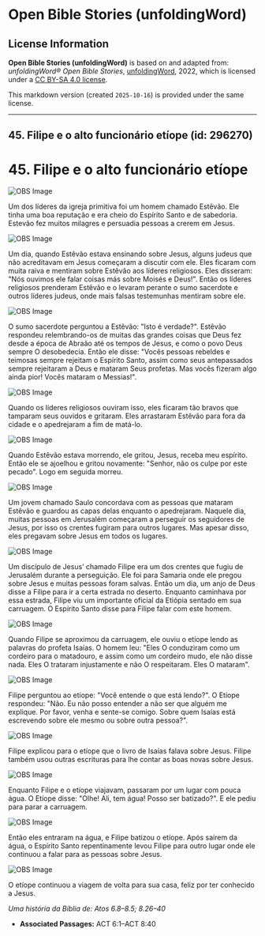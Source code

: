 # Open Bible Stories (unfoldingWord)

## License Information

**Open Bible Stories (unfoldingWord)** is based on and adapted from: _unfoldingWord® Open Bible Stories_, [unfoldingWord](https://unfoldingword.org/utw), 2022, which is licensed under a [CC BY-SA 4.0 license](https://creativecommons.org/licenses/by-sa/4.0/legalcode.en).

This markdown version (created `2025-10-16`) is provided under the same license.



--------------------------------

## 45. Filipe e o alto funcionário etíope (id: 296270)

45\. Filipe e o alto funcionário etíope
=======================================

![OBS Image](https://cdn.door43.org/obs/jpg/360px/obs-en-45-01.jpg)

Um dos líderes da igreja primitiva foi um homem chamado Estêvão. Ele tinha uma boa reputação e era cheio do Espírito Santo e de sabedoria. Estevão fez muitos milagres e persuadia pessoas a crerem em Jesus.

![OBS Image](https://cdn.door43.org/obs/jpg/360px/obs-en-45-02.jpg)

Um dia, quando Estêvão estava ensinando sobre Jesus, alguns judeus que não acreditavam em Jesus começaram a discutir com ele. Eles ficaram com muita raiva e mentiram sobre Estêvão aos líderes religiosos. Eles disseram: "Nós ouvimos ele falar coisas más sobre Moisés e Deus!". Então os líderes religiosos prenderam Estêvão e o levaram perante o sumo sacerdote e outros líderes judeus, onde mais falsas testemunhas mentiram sobre ele.

![OBS Image](https://cdn.door43.org/obs/jpg/360px/obs-en-45-03.jpg)

O sumo sacerdote perguntou a Estêvão: "Isto é verdade?". Estêvão respondeu relembrando\-os de muitas das grandes coisas que Deus fez desde a época de Abraão até os tempos de Jesus, e como o povo Deus sempre O desobedecia. Então ele disse: "Vocês pessoas rebeldes e teimosas sempre rejeitam o Espírito Santo, assim como seus antepassados sempre rejeitaram a Deus e mataram Seus profetas. Mas vocês fizeram algo ainda pior! Vocês mataram o Messias!".

![OBS Image](https://cdn.door43.org/obs/jpg/360px/obs-en-45-04.jpg)

Quando os líderes religiosos ouviram isso, eles ficaram tão bravos que tamparam seus ouvidos e gritaram. Eles arrastaram Estêvão para fora da cidade e o apedrejaram a fim de matá\-lo.

![OBS Image](https://cdn.door43.org/obs/jpg/360px/obs-en-45-05.jpg)

Quando Estêvão estava morrendo, ele gritou, Jesus, receba meu espírito. Então ele se ajoelhou e gritou novamente: "Senhor, não os culpe por este pecado". Logo em seguida morreu.

![OBS Image](https://cdn.door43.org/obs/jpg/360px/obs-en-45-06.jpg)

Um jovem chamado Saulo concordava com as pessoas que mataram Estêvão e guardou as capas delas enquanto o apedrejaram. Naquele dia, muitas pessoas em Jerusalém começaram a perseguir os seguidores de Jesus, por isso os crentes fugiram para outros lugares. Mas apesar disso, eles pregavam sobre Jesus em todos os lugares.

![OBS Image](https://cdn.door43.org/obs/jpg/360px/obs-en-45-07.jpg)

Um discípulo de Jesus’ chamado Filipe era um dos crentes que fugiu de Jerusalém durante a perseguição. Ele foi para Samaria onde ele pregou sobre Jesus e muitas pessoas foram salvas. Então um dia, um anjo de Deus disse a Filipe para ir a certa estrada no deserto. Enquanto caminhava por essa estrada, Filipe viu um importante oficial da Etiópia sentado em sua carruagem. O Espírito Santo disse para Filipe falar com este homem.

![OBS Image](https://cdn.door43.org/obs/jpg/360px/obs-en-45-08.jpg)

Quando Filipe se aproximou da carruagem, ele ouviu o etíope lendo as palavras do profeta Isaías. O homem leu: "Eles O conduziram como um cordeiro para o matadouro, e assim como um cordeiro mudo, ele não disse nada. Eles O trataram injustamente e não O respeitaram. Eles O mataram".

![OBS Image](https://cdn.door43.org/obs/jpg/360px/obs-en-45-09.jpg)

Filipe perguntou ao etíope: "Você entende o que está lendo?". O Etíope respondeu: "Não. Eu não posso entender a não ser que alguém me explique. Por favor, venha e sente\-se comigo. Sobre quem Isaías está escrevendo sobre ele mesmo ou sobre outra pessoa?".

![OBS Image](https://cdn.door43.org/obs/jpg/360px/obs-en-45-10.jpg)

Filipe explicou para o etíope que o livro de Isaías falava sobre Jesus. Filipe também usou outras escrituras para lhe contar as boas novas sobre Jesus.

![OBS Image](https://cdn.door43.org/obs/jpg/360px/obs-en-45-11.jpg)

Enquanto Filipe e o etíope viajavam, passaram por um lugar com pouca água. O Etíope disse: "Olhe! Ali, tem água! Posso ser batizado?". E ele pediu para parar a carruagem.

![OBS Image](https://cdn.door43.org/obs/jpg/360px/obs-en-45-12.jpg)

Então eles entraram na água, e Filipe batizou o etíope. Após saírem da água, o Espírito Santo repentinamente levou Filipe para outro lugar onde ele continuou a falar para as pessoas sobre Jesus.

![OBS Image](https://cdn.door43.org/obs/jpg/360px/obs-en-45-13.jpg)

O etíope continuou a viagem de volta para sua casa, feliz por ter conhecido a Jesus.

*Uma história da Bíblia de: Atos 6\.8–8\.5; 8\.26–40*

* **Associated Passages:** ACT 6:1–ACT 8:40

